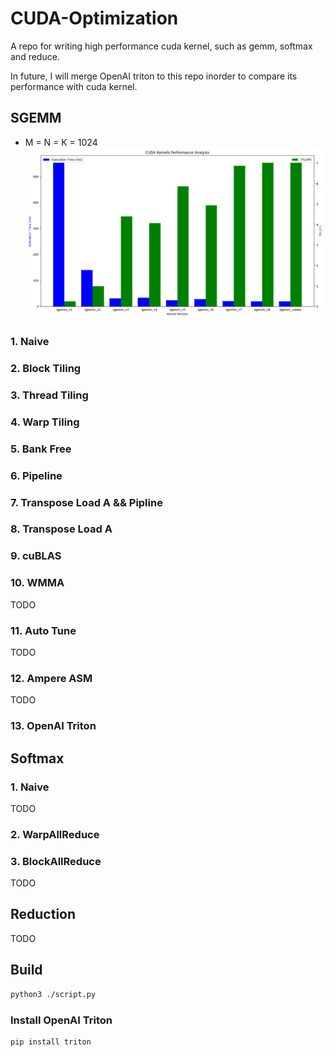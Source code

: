 # CUDA-Optimization

A repo for writing high performance cuda kernel, such as gemm, softmax and reduce.

In future, I will merge OpenAI triton to this repo inorder to compare its performance with cuda kernel.



## SGEMM
+ M = N = K = 1024
![sgemm](./sgemm.png "sgemm")

### 1. Naive
### 2. Block Tiling
### 3. Thread Tiling
### 4. Warp Tiling
### 5. Bank Free
### 6. Pipeline
### 7. Transpose Load A && Pipline
### 8. Transpose Load A
### 9. cuBLAS
### 10. WMMA
TODO
### 11. Auto Tune
TODO
### 12. Ampere ASM
TODO

### 13. OpenAI Triton


## Softmax


### 1. Naive
TODO
### 2. WarpAllReduce
### 3. BlockAllReduce
TODO

## Reduction
TODO

## Build

```bash
python3 ./script.py
```
### Install OpenAI Triton

```bash
pip install triton
```